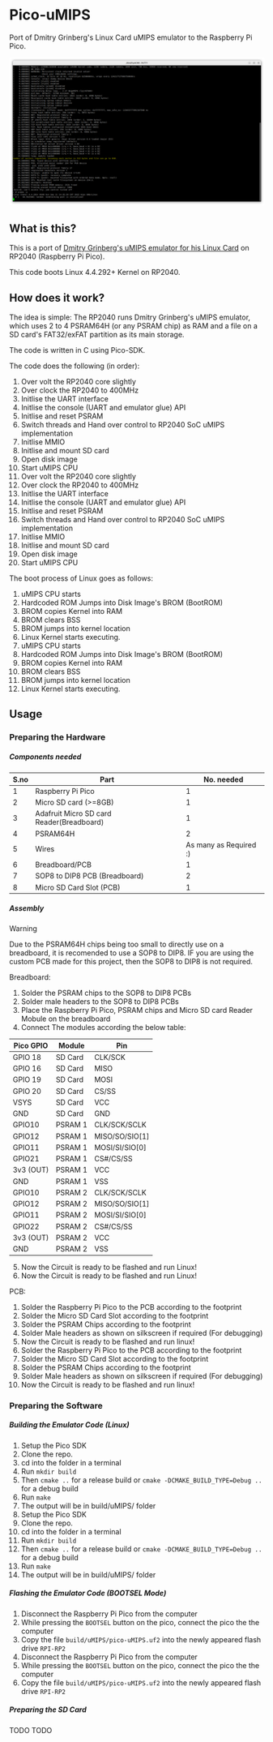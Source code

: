 # Pico-uMIPS
Port of Dmitry Grinberg's Linux Card uMIPS emulator to the Raspberry Pi Pico.

![image](images/consoleBooted.png)

## What is this?
This is a port of [Dmitry Grinberg's uMIPS emulator for his Linux Card](https://dmitry.gr/?r=05.Projects&proj=33.%20LinuxCard) on RP2040 (Raspberry Pi Pico).

This code boots Linux 4.4.292+ Kernel on RP2040.

## How does it work?
The idea is simple: The RP2040 runs Dmitry Grinberg's uMIPS emulator, which uses 2 to 4 PSRAM64H (or any PSRAM chip) as RAM and a file on a SD card's FAT32/exFAT partition as its main storage.

The code is written in C using Pico-SDK.

The code does the following (in order):
1. Over volt the RP2040 core slightly
2. Over clock the RP2040 to 400MHz
3. Initlise the UART interface
4. Initlise the console (UART and emulator glue) API
5. Initlise and reset PSRAM
6. Switch threads and Hand over control to RP2040 SoC uMIPS implementation
7. Initlise MMIO
8. Initlise and mount SD card
9. Open disk image
10. Start uMIPS CPU
1. Over volt the RP2040 core slightly
2. Over clock the RP2040 to 400MHz
3. Initlise the UART interface
4. Initlise the console (UART and emulator glue) API
5. Initlise and reset PSRAM
6. Switch threads and Hand over control to RP2040 SoC uMIPS implementation
7. Initlise MMIO
8. Initlise and mount SD card
9. Open disk image
10. Start uMIPS CPU

The boot process of Linux goes as follows:
1. uMIPS CPU starts
2. Hardcoded ROM Jumps into Disk Image's BROM (BootROM)
3. BROM copies Kernel into RAM
4. BROM clears BSS
5. BROM jumps into kernel location
6. Linux Kernel starts executing.
1. uMIPS CPU starts
2. Hardcoded ROM Jumps into Disk Image's BROM (BootROM)
3. BROM copies Kernel into RAM
4. BROM clears BSS
5. BROM jumps into kernel location
6. Linux Kernel starts executing.

## Usage
### Preparing the Hardware
##### Components needed
S.no | Part                                      | No. needed
-----| ------------------------------------------| -----------------------
1    | Raspberry Pi Pico                         | 1
2    | Micro SD card (>=8GB)                     | 1
3    | Adafruit Micro SD card Reader(Breadboard) | 1
4    | PSRAM64H                                  | 2
5    | Wires                                     | As many as Required :\)
6    | Breadboard/PCB                            | 1
7    | SOP8 to DIP8 PCB (Breadboard)             | 2
8    | Micro SD Card Slot (PCB)                  | 1

##### Assembly
> [!WARNING]
> Due to the PSRAM64H chips being too small to directly use on a breadboard, it is recomended to use a SOP8 to DIP8. IF you are using the custom PCB made for this project, then the SOP8 to DIP8 is not required.

Breadboard:
1. Solder the PSRAM chips to the SOP8 to DIP8 PCBs
2. Solder male headers to the SOP8 to DIP8 PCBs
3. Place the Raspberry Pi Pico, PSRAM chips and Micro SD card Reader Mobule on the breadboard
4. Connect The modules according the below table:

Pico GPIO | Module  | Pin
--------- | ------- | ----------------
GPIO 18   | SD Card | CLK/SCK
GPIO 16   | SD Card | MISO
GPIO 19   | SD Card | MOSI
GPIO 20   | SD Card | CS/SS
VSYS      | SD Card | VCC
GND       | SD Card | GND
GPIO10    | PSRAM 1 | CLK/SCK/SCLK
GPIO12    | PSRAM 1 | MISO/SO/SIO[1]
GPIO11    | PSRAM 1 | MOSI/SI/SIO[0]
GPIO21    | PSRAM 1 | CS#/CS/SS
3v3 (OUT) | PSRAM 1 | VCC
GND       | PSRAM 1 | VSS
GPIO10    | PSRAM 2 | CLK/SCK/SCLK
GPIO12    | PSRAM 2 | MISO/SO/SIO[1]
GPIO11    | PSRAM 2 | MOSI/SI/SIO[0]
GPIO22    | PSRAM 2 | CS#/CS/SS
3v3 (OUT) | PSRAM 2 | VCC
GND       | PSRAM 2 | VSS

5. Now the Circuit is ready to be flashed and run Linux!
5. Now the Circuit is ready to be flashed and run Linux!

PCB:
1. Solder the Raspberry Pi Pico to the PCB according to the footprint
2. Solder the Micro SD Card Slot according to the footprint
3. Solder the PSRAM Chips according to the footprint
4. Solder Male headers as shown on silkscreen if required (For debugging)
5. Now the Circuit is ready to be flashed and run linux!
1. Solder the Raspberry Pi Pico to the PCB according to the footprint
2. Solder the Micro SD Card Slot according to the footprint
3. Solder the PSRAM Chips according to the footprint
4. Solder Male headers as shown on silkscreen if required (For debugging)
5. Now the Circuit is ready to be flashed and run linux!

### Preparing the Software
##### Building the Emulator Code (Linux)
1. Setup the Pico SDK
2. Clone the repo.
3. cd into the folder in a terminal
4. Run `mkdir build`
5. Then `cmake ..` for a release build or `cmake -DCMAKE_BUILD_TYPE=Debug ..` for a debug build
6. Run `make`
7. The output will be in build/uMIPS/ folder
1. Setup the Pico SDK
2. Clone the repo.
3. cd into the folder in a terminal
4. Run `mkdir build`
5. Then `cmake ..` for a release build or `cmake -DCMAKE_BUILD_TYPE=Debug ..` for a debug build
6. Run `make`
7. The output will be in build/uMIPS/ folder

##### Flashing the Emulator Code (BOOTSEL Mode)
1. Disconnect the Raspberry Pi Pico from the computer
2. While pressing the `BOOTSEL` button on the pico, connect the pico the the computer
3. Copy the file `build/uMIPS/pico-uMIPS.uf2` into the newly appeared flash drive `RPI-RP2`
1. Disconnect the Raspberry Pi Pico from the computer
2. While pressing the `BOOTSEL` button on the pico, connect the pico the the computer
3. Copy the file `build/uMIPS/pico-uMIPS.uf2` into the newly appeared flash drive `RPI-RP2`

##### Preparing the SD Card
TODO
TODO

